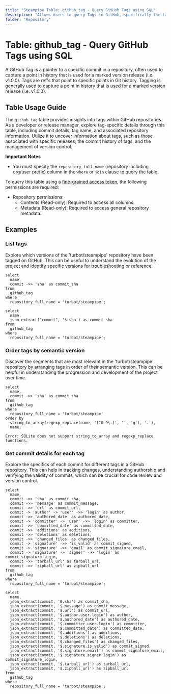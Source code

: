 ```yaml
---
title: "Steampipe Table: github_tag - Query GitHub Tags using SQL"
description: "Allows users to query Tags in GitHub, specifically the tag name, ID, commit details, and associated repository information, providing insights into version control and release management."
folder: "Repository"
---
```


# Table: github_tag - Query GitHub Tags using SQL

A GitHub Tag is a pointer to a specific commit in a repository, often used to capture a point in history that is used for a marked version release (i.e. v1.0.0). Tags are ref's that point to specific points in Git history. Tagging is generally used to capture a point in history that is used for a marked version release (i.e. v1.0.0).

## Table Usage Guide

The `github_tag` table provides insights into tags within GitHub repositories. As a developer or release manager, explore tag-specific details through this table, including commit details, tag name, and associated repository information. Utilize it to uncover information about tags, such as those associated with specific releases, the commit history of tags, and the management of version control.

**Important Notes**
- You must specify the `repository_full_name` (repository including org/user prefix) column in the `where` or `join` clause to query the table.

To query this table using a [fine-grained access token](https://docs.github.com/en/authentication/keeping-your-account-and-data-secure/managing-your-personal-access-tokens#creating-a-fine-grained-personal-access-token), the following permissions are required:
  - Repository permissions:
    - Contents (Read-only): Required to access all columns.
    - Metadata (Read-only): Required to access general repository metadata.

## Examples

### List tags
Explore which versions of the 'turbot/steampipe' repository have been tagged on GitHub. This can be useful to understand the evolution of the project and identify specific versions for troubleshooting or reference.

```sql+postgres
select
  name,
  commit ->> 'sha' as commit_sha
from
  github_tag
where
  repository_full_name = 'turbot/steampipe';
```

```sql+sqlite
select
  name,
  json_extract("commit", '$.sha') as commit_sha
from
  github_tag
where
  repository_full_name = 'turbot/steampipe';
```

### Order tags by semantic version
Discover the segments that are most relevant in the 'turbot/steampipe' repository by arranging tags in order of their semantic version. This can be helpful in understanding the progression and development of the project over time.

```sql+postgres
select
  name,
  commit ->> 'sha' as commit_sha
from
  github_tag
where
  repository_full_name = 'turbot/steampipe'
order by
  string_to_array(regexp_replace(name, '[^0-9\.]', '', 'g'), '.'),
  name;
```

```sql+sqlite
Error: SQLite does not support string_to_array and regexp_replace functions.
```

### Get commit details for each tag
Explore the specifics of each commit for different tags in a GitHub repository. This can help in tracking changes, understanding authorship and verifying the validity of commits, which can be crucial for code review and version control.

```sql+postgres
select
  name,
  commit ->> 'sha' as commit_sha,
  commit ->> 'message' as commit_message,
  commit ->> 'url' as commit_url,
  commit -> 'author' -> 'user' ->> 'login' as author,
  commit ->> 'authored_date' as authored_date,
  commit -> 'committer' -> 'user' ->> 'login' as committer,
  commit ->> 'committed_date' as committed_date,
  commit ->> 'additions' as additions,
  commit ->> 'deletions' as deletions,
  commit ->> 'changed_files' as changed_files,
  commit -> 'signature' ->> 'is_valid' as commit_signed,
  commit -> 'signature' ->> 'email' as commit_signature_email,
  commit -> 'signature' -> 'signer' ->> 'login' as commit_signature_login,
  commit ->> 'tarball_url' as tarball_url,
  commit ->> 'zipball_url' as zipball_url
from
  github_tag
where
  repository_full_name = 'turbot/steampipe';
```

```sql+sqlite
select
  name,
  json_extract(commit, '$.sha') as commit_sha,
  json_extract(commit, '$.message') as commit_message,
  json_extract(commit, '$.url') as commit_url,
  json_extract(commit, '$.author.user.login') as author,
  json_extract(commit, '$.authored_date') as authored_date,
  json_extract(commit, '$.committer.user.login') as committer,
  json_extract(commit, '$.committed_date') as committed_date,
  json_extract(commit, '$.additions') as additions,
  json_extract(commit, '$.deletions') as deletions,
  json_extract(commit, '$.changed_files') as changed_files,
  json_extract(commit, '$.signature.is_valid') as commit_signed,
  json_extract(commit, '$.signature.email') as commit_signature_email,
  json_extract(commit, '$.signature.signer.login') as commit_signature_login,
  json_extract(commit, '$.tarball_url') as tarball_url,
  json_extract(commit, '$.zipball_url') as zipball_url
from
  github_tag
where
  repository_full_name = 'turbot/steampipe';
```